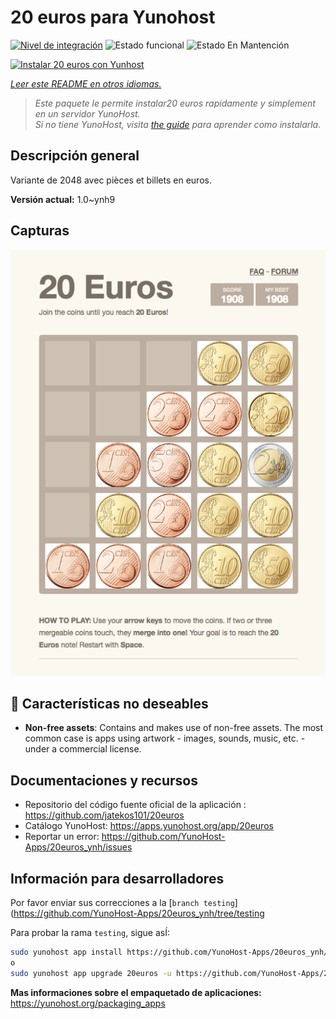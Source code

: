 <!--
Este archivo README esta generado automaticamente<https://github.com/YunoHost/apps/tree/master/tools/readme_generator>
No se debe editar a mano.
-->

# 20 euros para Yunohost

[![Nivel de integración](https://dash.yunohost.org/integration/20euros.svg)](https://dash.yunohost.org/appci/app/20euros) ![Estado funcional](https://ci-apps.yunohost.org/ci/badges/20euros.status.svg) ![Estado En Mantención](https://ci-apps.yunohost.org/ci/badges/20euros.maintain.svg)

[![Instalar 20 euros con Yunhost](https://install-app.yunohost.org/install-with-yunohost.svg)](https://install-app.yunohost.org/?app=20euros)

*[Leer este README en otros idiomas.](./ALL_README.md)*

> *Este paquete le permite instalar20 euros rapidamente y simplement en un servidor YunoHost.*  
> *Si no tiene YunoHost, visita [the guide](https://yunohost.org/install) para aprender como instalarla.*

## Descripción general

Variante de 2048 avec pièces et billets en euros.

**Versión actual:** 1.0~ynh9

## Capturas

![Captura de 20 euros](./doc/screenshots/Screenshot-20euros.jpg)

## :red_circle: Características no deseables

- **Non-free assets**: Contains and makes use of non-free assets. The most common case is apps using artwork - images, sounds, music, etc. - under a commercial license.

## Documentaciones y recursos

- Repositorio del código fuente oficial de la aplicación : <https://github.com/jatekos101/20euros>
- Catálogo YunoHost: <https://apps.yunohost.org/app/20euros>
- Reportar un error: <https://github.com/YunoHost-Apps/20euros_ynh/issues>

## Información para desarrolladores

Por favor enviar sus correcciones a la [`branch testing`](https://github.com/YunoHost-Apps/20euros_ynh/tree/testing

Para probar la rama `testing`, sigue asÍ:

```bash
sudo yunohost app install https://github.com/YunoHost-Apps/20euros_ynh/tree/testing --debug
o
sudo yunohost app upgrade 20euros -u https://github.com/YunoHost-Apps/20euros_ynh/tree/testing --debug
```

**Mas informaciones sobre el empaquetado de aplicaciones:** <https://yunohost.org/packaging_apps>
